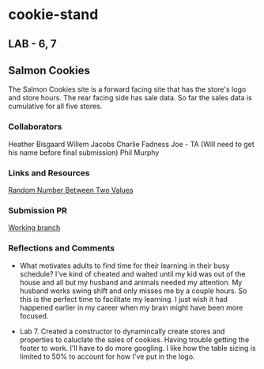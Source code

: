 # cookie-stand

## LAB - 6, 7

## Salmon Cookies

The Salmon Cookies site is a forward facing site that has the store's logo and store hours. The rear facing side has sale data. So far the sales data is cumulative for all five stores. 

### Collaborators

Heather Bisgaard
Willem Jacobs
Charlie Fadness
Joe - TA (Will need to get his name before final submission)
Phil Murphy

### Links and Resources

[Random Number Between Two Values](https://developer.mozilla.org/en-US/docs/Web/JavaScript/Reference/Global_Objects/Math/random)

### Submission PR

[Working branch](https://github.com/vbchomp/cookie-stand/pull/new/cookie)

### Reflections and Comments

- What motivates adults to find time for their learning in their busy schedule? I've kind of cheated and waited until my kid was out of the house and all but my husband and animals needed my attention. My husband works swing shift and only misses me by a couple hours. So this is the perfect time to facilitate my learning. I just wish it had happened earlier in my career when my brain might have been more focused.

- Lab 7. Created a constructor to dynamincally create stores and properties to caluclate the sales of cookies. Having trouble getting the footer to work. I'll have to do more googling. I like how the table sizing is limited to 50% to account for how I've put in the logo.
